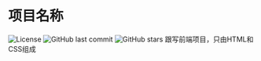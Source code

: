 # 项目名称

![License](https://img.shields.io/github/license/zhangyu0000001/front-end_first-try.svg?style=flat-square)
![GitHub last commit](https://img.shields.io/github/last-commit/zhangyu0000001/front-end_first-try?style=flat-square)
![GitHub stars](https://img.shields.io/github/stars/zhangyu0000001/front-end_first-try?style=flat-square)
跟写前端项目，只由HTML和CSS组成

